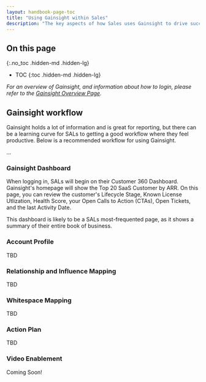 ```yaml
---
layout: handbook-page-toc
title: "Using Gainsight within Sales"
description: "The key aspects of how Sales uses Gainsight to drive success for customers."
---
```


## On this page
{:.no_toc .hidden-md .hidden-lg}

- TOC
{:toc .hidden-md .hidden-lg}

*For an overview of Gainsight, and information about how to login, please refer to the [Gainsight Overview Page](/handbook/sales/gainsight/).*


## Gainsight workflow

Gainsight holds a lot of information and is great for reporting, but there can be a learning curve for SALs to getting a good workflow where they feel productive. Below is a recommended workflow for using Gainsight.

...

### Gainsight Dashboard

When logging in, SALs will begin on their Customer 360 Dashboard. Gainsight's homepage will show the Top 20 SaaS Customer by ARR. On this page, you can review the customer's Lifecycle Stage, Known License Utlization, Health Score, your Open Calls to Action (CTAs), Open Tickets, and the last Activity Date. 

This dashboard is likely to be a SALs most-frequented page, as it shows a summary of their entire book of business. 

### Account Profile

TBD

### Relationship and Influence Mapping

TBD

### Whitespace Mapping

TBD

### Action Plan

TBD

### Video Enablement 

Coming Soon! 
